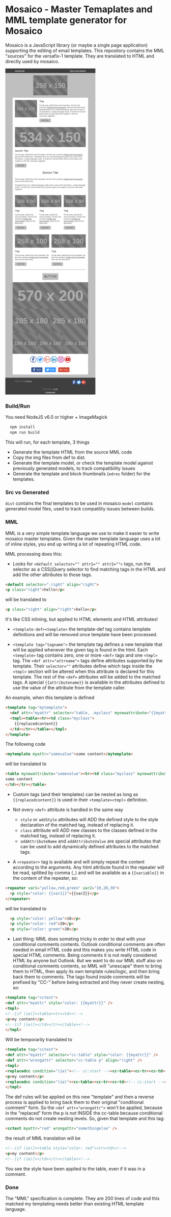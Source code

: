 # Mosaico - Master Temaplates and MML template generator for Mosaico

Mosaico is a JavaScript library (or maybe a single page application) supporting the editing of email templates.
This repository contains the MML "sources" for the versafix-1 template. They are translated to HTML and directly used by mosaico.

![Here is a thumbnail of the template:](https://github.com/voidlabs/versafix-template/blob/master/dist/template/edres/_full.png?raw=true)

### Build/Run

You need NodeJS v6.0 or higher + ImageMagick

```javascript
  npm install
  npm run build
```

This will run, for each template, 3 things

- Generate the template HTML from the source MML code
- Copy the img files from def to dist.
- Generate the template model, or check the template model against previously generated models, to track compatibility issues
- Generate the template and block thumbnails (```edres``` folder) for the templates.

### Src vs Generated

```dist``` contains the final templates to be used in mosaico
```model``` contains generated model files, used to track compatility issues between builds.

### MML

MML is a very simple template language we use to make it easier to write mosaico master templates. Given the master template language uses a lot of inline styles, you end up writing a lot of repeating HTML code.

MML processing does this:

- Looks for ```<default selector="" attr1="" attr2="">``` tags, run the selector as a CSS/jQuery selector to find matching tags in the HTML and add the other attributes to those tags.

```html
<default selector=".right" align="right">
<p class="right">hello</p>
```
will be translated to
```html
<p class="right" align="right">hello</p>
```
It's like CSS inlining, but applied to HTML elements and HTML attributes!

- ```<template-def><template>``` the template-def tag contains template definitions and will be removed once template have been processed.

- ```<template tag="tagname">``` the template tag defines a new template that will be applied whenever the given tag is found in the html. Each ```<template>``` tag contains zero, one or more ```<def>``` tags and one ```<tmpl>``` tag. The ```<def attr="attrname">``` tags define attributes supported by the template. Their ```selector=""``` attributes define which tags inside the ```<tmpl>``` section will be altered when this attribute is declared for this template. The rest of the ```<def>``` attributes will be added to the matched tags. A special ```{{attributename}}``` is available in the attributes defined to use the value of the attribute from the template caller.

An example, when this template is defined
```html
<template tag="mytemplate">
  <def attr="myattr" selector="table, .myclass" mynewattribute="{{myattr}}" />
  <tmpl><table><tr><td class="myclass">
	{{replacedcontent}}
  </td></tr></table></tmpl>
</template>
```
The following code
```html
<mytemplate myattr="somevalue">some content</mytemplate>
```
will be translated to
```html
<table mynewattribute="somevalue"><tr><td class="myclass" mynewattribute="somevalue">
some content
</td></tr></table>
```

- Custom tags (and their templates) can be nested as long as ```{{replacedcontent}}``` is used in their ```<template><tmpl>``` definition.

- Not every ```<def>``` attribute is handled in the same way
	- ```style``` or ```addStyle``` attributes will ADD the defined style to the style declaration of the matched tag, instead of replacing it.
	- ```class``` attribute will ADD new classes to the classes defined in the matched tag, instead of replacing it.
	- ```addAttributeName``` and ```addAttributeValue``` are special attributes that can be used to add dynamically defined attributes to the matched tags.

- A ```<repeater>``` tag is available and will simply repeat the content according to the arguments. Any html attribute found in the repeater will be read, splitted by comma (```,```) and will be available as a ```{{variable}}``` in the content of the repeater, so:

```html
<repeater var1="yellow,red,green" var2="10,20,30">
  <p style="color: {{var1}}">{{var2}}</p>
</repeater>
```
will be translated to
```html
  <p style="color: yellow">10</p>
  <p style="color: red">20</p>
  <p style="color: green">30</p>
```

- Last thing: MML does someting tricky in order to deal with your conditional comments contents. Outlook conditional comments are often needed in email HTML code and this makes you write HTML code in special HTML comments. Being comments it is not really considered HTML by anyone but Outlook. But we want to do our MML stuff also on conditional comments contents, so MML will "unescape" them to bring them to HTML, then apply its own template rules/logic, and then bring back them to comments. The tags found inside comments will be prefixed by "CC-" before being extracted and they never create nesting, so:

```html
<template tag="cctest">
<def attr="myattr" style="color: {{myattr}}" />
<tmpl>
<!--[if (ie)]><table><tr><td><!-->
<p>my content</p>
<!--[if (ie)]></td></tr></table><!-->
</tmpl>
```
Will be temporarily translated to 
```html
<template tag="cctest">
<def attr="myattr" selector="cc-table" style="color: {{myattr}}" />
<def attr="wrongattr" selector="cc-table p" align="right" />
<tmpl>
<replacedcc condition="(ie)"><!-- cc:start --><cc-table><cc-tr><cc-td><!-- cc:end --></cc-td></cc-tr></cc-table></replacedcc>
<p>my content</p>
<replacedcc condition="(ie)"><cc-table><cc-tr><cc-td><!-- cc:start --></cc-td></cc-tr></cc-table><!-- cc:end --></replacedcc>
</tmpl>
```
The def rules will be applied on this new "template" and then a reverse process is applied to bring back them to their original "conditional comment" form.
So the ```<def attr="wrongattr">``` won't be applied, because in the "replaced" form the p is not INSIDE the cc-table because conditional comments do not create nesting levels.
So, given that template and this tag:
```html
<cctest myattr="red" wrongattr="somethingelse" />
```
the result of MML translation will be
```html
<!--[if (ie)]><table style="color: red"><tr><td><!-->
<p>my content</p>
<!--[if (ie)]></td></tr></table><!-->
```
You see the style have been applied to the table, even if it was in a comment.

### Done

The "MML" specification is complete. They are 200 lines of code and this matched my templating needs better than existing HTML template language.
